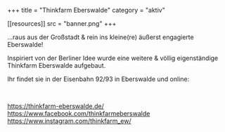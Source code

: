 +++
title = "Thinkfarm Eberswalde"
category = "aktiv"

[[resources]]
src = "banner.png"
+++

...raus aus der Großstadt & rein ins kleine(re) äußerst engagierte
Eberswalde!

Inspiriert von der Berliner Idee wurde eine weitere & völlig
eigenständige Thinkfarm Eberswalde aufgebaut.

Ihr findet sie in der Eisenbahn 92/93 in Eberswalde und online:

 

<https://thinkfarm-eberswalde.de/>  
<https://www.facebook.com/thinkfarmeberswalde>  
<https://www.instagram.com/thinkfarm_ew/>
